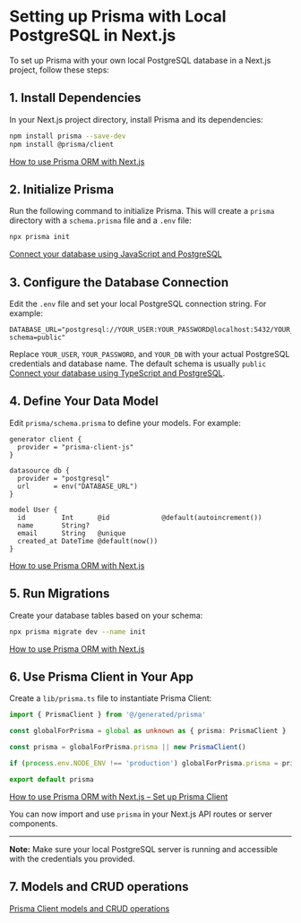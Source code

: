 # Setting up Prisma with Local PostgreSQL in Next.js

To set up Prisma with your own local PostgreSQL database in a Next.js project, follow these steps:

## 1. Install Dependencies

In your Next.js project directory, install Prisma and its dependencies:

```bash
npm install prisma --save-dev
npm install @prisma/client
```

[How to use Prisma ORM with Next.js](https://www.prisma.io/docs/guides/nextjs)

## 2. Initialize Prisma

Run the following command to initialize Prisma. This will create a `prisma` directory with a `schema.prisma` file and a `.env` file:

```bash
npx prisma init
```

[Connect your database using JavaScript and PostgreSQL](https://www.prisma.io/docs/getting-started/setup-prisma/start-from-scratch/relational-databases/connect-your-database-node-postgresql)

## 3. Configure the Database Connection

Edit the `.env` file and set your local PostgreSQL connection string. For example:

```env
DATABASE_URL="postgresql://YOUR_USER:YOUR_PASSWORD@localhost:5432/YOUR_DB?schema=public"
```

Replace `YOUR_USER`, `YOUR_PASSWORD`, and `YOUR_DB` with your actual PostgreSQL credentials and database name. The default schema is usually `public` [Connect your database using TypeScript and PostgreSQL](https://www.prisma.io/docs/getting-started/setup-prisma/start-from-scratch/relational-databases/connect-your-database-typescript-postgresql).

## 4. Define Your Data Model

Edit `prisma/schema.prisma` to define your models. For example:

```prisma
generator client {
  provider = "prisma-client-js"
}

datasource db {
  provider = "postgresql"
  url      = env("DATABASE_URL")
}

model User {
  id         Int      @id             @default(autoincrement())
  name       String?
  email      String   @unique
  created_at DateTime @default(now())
}
```

[How to use Prisma ORM with Next.js](https://www.prisma.io/docs/guides/nextjs)

## 5. Run Migrations

Create your database tables based on your schema:

```bash
npx prisma migrate dev --name init
```

[How to use Prisma ORM with Next.js](https://www.prisma.io/docs/guides/nextjs)

## 6. Use Prisma Client in Your App

Create a `lib/prisma.ts` file to instantiate Prisma Client:

```typescript
import { PrismaClient } from '@/generated/prisma'

const globalForPrisma = global as unknown as { prisma: PrismaClient }

const prisma = globalForPrisma.prisma || new PrismaClient()

if (process.env.NODE_ENV !== 'production') globalForPrisma.prisma = prisma

export default prisma
```

[How to use Prisma ORM with Next.js – Set up Prisma Client](https://www.prisma.io/docs/guides/nextjs#25-set-up-prisma-client)

You can now import and use `prisma` in your Next.js API routes or server components.

---

**Note:** Make sure your local PostgreSQL server is running and accessible with the credentials you provided.

## 7. Models and CRUD operations
[Prisma Client models and CRUD operations](https://www.prisma.io/docs/orm/reference/prisma-client-reference)


